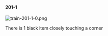 #### 201-1
![train-201-1-0.png](https://github.com/lil-lab/nlvr/raw/master/nlvr/train/images/53/train-201-1-0.png "train-201-1-0.png")

There is 1 black item closely touching a corner